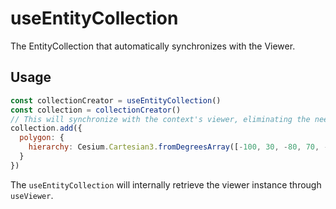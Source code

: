 # useEntityCollection

The EntityCollection that automatically synchronizes with the Viewer.

## Usage

```js
const collectionCreator = useEntityCollection()
const collection = collectionCreator()
// This will synchronize with the context's viewer, eliminating the need for manually executing `viewer.entities.add()`.
collection.add({
  polygon: {
    hierarchy: Cesium.Cartesian3.fromDegreesArray([-100, 30, -80, 70, -10, 40])
  }
})
```

The `useEntityCollection` will internally retrieve the viewer instance through `useViewer`.
